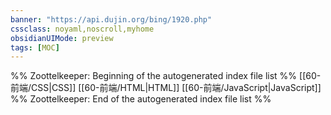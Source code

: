 ```yaml
---
banner: "https://api.dujin.org/bing/1920.php"
cssclass: noyaml,noscroll,myhome
obsidianUIMode: preview
tags: [MOC]
---
```


%% Zoottelkeeper: Beginning of the autogenerated index file list  %%
 [[60-前端/CSS|CSS]]
 [[60-前端/HTML|HTML]]
 [[60-前端/JavaScript|JavaScript]]
%% Zoottelkeeper: End of the autogenerated index file list  %%
